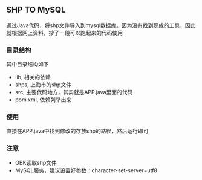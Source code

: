 ## SHP TO MySQL
通过Java代码，将shp文件导入到mysql数据库。因为没有找到现成的工具，因此就根据网上资料，抄了一段可以跑起来的代码使用

### 目录结构
其中目录结构如下

- lib, 相关的依赖
- shps, 上海市的shp文件
- src, 主要代码地方，其实就是APP.java里面的代码
- pom.xml, 依赖列举出来

### 使用

直接在APP.java中找到修改的存放shp的路径，然后运行即可

### 注意

- GBK读取shp文件
- MySQL服务，建议设置好参数：character-set-server=utf8

